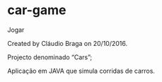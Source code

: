 # car-game
Jogar

Created by Cláudio Braga on 20/10/2016.

Projecto denominado “Cars”;

Aplicação em JAVA que simula corridas de carros.
